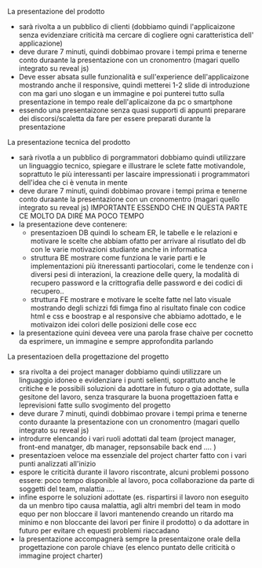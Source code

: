 La presentazione del prodotto 
-  sarà rivolta a un pubblico di clienti 
    (dobbiamo quindi l'applicaizone senza evidenziare criticità ma cercare di cogliere ogni caratteristica dell' applicazione)
- deve durare 7 minuti, quindi dobbimao provare i tempi prima e tenerne conto duraante la presentazione con un cronomentro (magari quello integrato su reveal js)
- Deve esser absata sulle funzionalità e sull'experience dell'applicaizone mostrando anche il responsive, quindi metterei 1-2 slide di introduzione con ma gari uno slogan e un immagine e poi punterei tutto sulla presentazione in tempo reale dell'aplicaizone da pc o smartphone 
- essendo una presentaizone senza quasi supporti di appunti preparare dei discorsi/scaletta da fare per essere preparati durante la presentazione

La presentazione tecnica del prodotto 
- sarà rivotla a un pubblico di porgrammatori
    dobbiamo quindi utilizzare un linguaggio tecnico, spiegare e illustrare le sclete fatte motivandole, soprattuto le più 
    interessanti per lascaire impressionati i programmatori dell'idea che ci è venuta in mente
- deve durare 7 minuti, quindi dobbimao provare i tempi prima e tenerne conto duraante la presentazione con un cronomentro (magari quello integrato su reveal js) IMPORTANTE ESSENDO CHE IN QUESTA PARTE CE MOLTO DA DIRE MA POCO TEMPO 
- la presentazione deve contenere: 
    - presentazioen DB quindi lo scheam ER, le tabelle e le relazioni e motivare le scelte che abbiam ofatto per arrivare al risutlato del db con le varie motivazioni studiante anche in informatica 
    - struttura BE mostrare come funziona le varie parti e le implementazioni più itneressanti partiocolari, come le tendenze con i diversi pesi di interazioni, la creazione delle query, la modalità di recupero password e la crittografia delle password e dei codici di recupero..
    - struttura FE mostrare e motivare le scelte fatte nel lato visuale mostrando degli schizzi fdi fimga fino al risultato finale con codice html e css e boostrap e al responsive che abbiamo adottado, e le motivaizon idei colori delle posizioni delle cose ecc 
- la presentazione quini deveea vere una parola frase chaive per cocnetto da esprimere, un immagine e sempre approfondita parlando 

La presentazioen della progettazione del progetto 
- sra rivolta a dei project manager 
  dobbiamo quindi utilizzare un linguaggio idoneo e evidenziare i punti selienti, soprattuto anche le critiche e le possibili soluzioni da adottare in futuro o gia adottate, sulla gesitone del lavoro, senza trasqurare la buona progettazioen fatta e leprevisioni fatte sullo svogimento del progetto 
- deve durare 7 minuti, quindi dobbimao provare i tempi prima e tenerne conto duraante la presentazione con un cronomentro (magari quello integrato su reveal js) 
-  introdurre elencando i vari ruoli adottati dal team (project manager, front-end manatger, db manager, repsonsabile back end .... )
-  presentazioen veloce ma essenziale del project charter fatto con i vari punti analizzati all'inizio 
-  espore le criticità durante il lavoro riscontrate, alcuni problemi possono essere: poco tempo disponible al lavoro, poca collaborazione da parte di soggetti del team, malattia ....
- infine esporre le soluzioni adottate (es. rispartirsi il lavoro non eseguito da un menbro tipo causa malattia,  agli altri membri del team in modo equo per non bloccare il lavori mantenendo creando un ritardo ma minimo e non bloccante dei lavori per finire il prodotto) o da adottare in futuro per evitare ch equesti problemi riaccadano
- la presentazione accompagnerà sempre la presentaizone orale della progettazione con parole chiave (es elenco puntato delle criticità o immagine project charter) 


